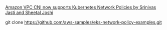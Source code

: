 
[Amazon VPC CNI now supports Kubernetes Network Policies by Srinivas Jasti and Sheetal Joshi](https://aws.amazon.com/blogs/containers/amazon-vpc-cni-now-supports-kubernetes-network-policies/)

git clone https://github.com/aws-samples/eks-network-policy-examples.git